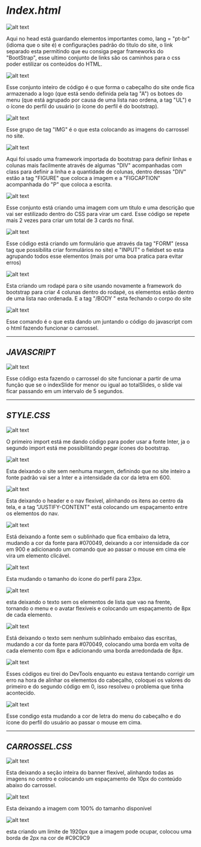 # _**Index.html**_

![alt text](./assets/img/imagens-documentação/html/head-html.png)

Aqui no head está guardando elementos importantes como, lang = "pt-br" (idioma que o site é) e configurações padrão do titulo do site, o link separado esta permitindo que eu consiga pegar frameworks do "BootStrap", esse ultimo conjunto de links são os caminhos para o css poder estilizar os conteúdos do HTML.

![alt text](./assets/img/imagens-documentação/html/nav-html.png)

Esse conjunto inteiro de código é o que forma o cabeçalho do site onde fica armazenado a logo (que está sendo definida pela tag "A") os botoes do menu (que está agrupado por causa de uma lista nao ordena, a tag "UL") e o ícone do perfil do usuário (o ícone do perfil é do bootstrap).

![alt text](./assets/img/imagens-documentação/html/banner-html.png)

Esse grupo de tag "IMG" é o que esta colocando as imagens do carrossel no site.

![alt text](./assets/img/imagens-documentação/html/biografiaSenna-html.png)

Aqui foi usado uma framework importada do bootstrap para definir linhas e colunas mais facilmente através de algumas "DIV" acompanhadas com class para definir a linha e a quantidade de colunas, dentro dessas "DIV" estão a tag "FIGURE" que coloca a imagem e a "FIGCAPTION" acompanhada do "P" que coloca a escrita.

![alt text](./assets/img/imagens-documentação/html/cards-html.png)

Esse conjunto está criando uma imagem com um titulo e uma descrição que vai ser estilizado dentro do CSS para virar um card. Esse código se repete mais 2 vezes para criar um total de 3 cards no final.

![alt text](./assets/img/imagens-documentação/html/form-html.png)

Esse código está criando um formulário que através da tag "FORM" (essa tag que possibilita criar formulários no site) e "INPUT" o fieldset so esta agrupando todos esse elementos (mais por uma boa pratica para evitar erros)

![alt text](./assets/img/imagens-documentação/html/footer-html.png)

Esta criando um rodapé para o site usando novamente a framework do bootstrap para criar 4 colunas dentro do rodapé, os elementos estão dentro de uma lista nao ordenada. E a tag 
"/BODY " esta fechando o corpo do site

![alt text](./assets/img/imagens-documentação/html/script-html.png)

Esse comando é o que esta dando um juntando o código do javascript com o html fazendo funcionar o carrossel.

---
## _**JAVASCRIPT**_

![alt text](./assets/img/imagens-documentação/js/carrosselCodigo.png)

Esse código esta fazendo o carrossel do site funcionar a partir de uma função que se o indexSlide for menor ou igual ao totalSlides, o slide vai ficar passando em um intervalo de 5 segundos.

---
## _**STYLE.CSS**_

![alt text](./assets/img/imagens-documentação/css/style/import.png)

O primeiro import está me dando código para poder usar a fonte Inter, ja o segundo import está me possibilitando pegar ícones do bootstrap.

![alt text](./assets/img/imagens-documentação/css/style/configPadraoSite.png)

Esta deixando o site sem nenhuma margem, definindo que no site inteiro a fonte padrão vai ser a Inter e a intensidade da cor da letra em 600.

![alt text](./assets/img/imagens-documentação/css/style/headerNav.png)

Esta deixando o header e o nav flexível, alinhando os itens ao centro da tela, e a tag "JUSTIFY-CONTENT" está colocando um espaçamento entre os elementos do nav.

![alt text](./assets/img/imagens-documentação/css/style/logo.png)

Está deixando a fonte sem o sublinhado que fica embaixo da letra, mudando a cor da fonte para #070049, deixando a cor intensidade da cor em 900 e adicionando um comando que ao passar o mouse em cima ele vira um elemento clicável.

![alt text](./assets/img/imagens-documentação/css/style/avatarLiA.png)

Esta mudando o tamanho do ícone do perfil para 23px.

![alt text](./assets/img/imagens-documentação/css/style/menuAvatar.png)

esta deixando o texto sem os elementos de lista que vao na frente, tornando o menu e o avatar flexíveis e colocando um espaçamento de 8px de cada elemento.

![alt text](./assets/img/imagens-documentação/css/style/menuLiA-avatarLiA.png)

Está deixando o texto sem nenhum sublinhado embaixo das escritas, mudando a cor da fonte para #070049, colocando uma borda em volta de cada elemento com 8px e adicionando uma borda arredondada de 8px.

![alt text](./assets/img/imagens-documentação/css/style/alinharOsMenus.png)

Esses códigos eu tirei do DevTools enquanto eu estava tentando corrigir um erro na hora de alinhar os elementos do cabeçalho, coloquei os valores do primeiro e do segundo código em 0, isso resolveu o problema que tinha acontecido.

![alt text](./assets/img/imagens-documentação/css/style/mudarLetraCor.png)

Esse condigo esta mudando a cor de letra do menu do cabeçalho e do ícone do perfil do usuário ao passar o mouse em cima.

---
## ***CARROSSEL.CSS***

![alt text](./assets/img/imagens-documentação/css/carrossel/banner.png)

Esta deixando a seção inteira do banner flexível, alinhando todas as imagens no centro e colocando um espaçamento de 10px do conteúdo abaixo do carrossel.

![alt text](./assets/img/imagens-documentação/css/carrossel/bannerImg.png)

Esta deixando a imagem com 100% do tamanho disponível

![alt text](./assets/img/imagens-documentação/css/carrossel/carrosselContainer.png)

esta criando um limite de 1920px que a imagem pode ocupar, colocou uma borda de 2px na cor de #C9C9C9